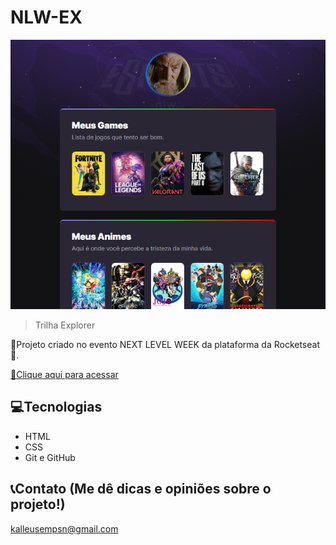 # NLW-EX 

![preview](./.github/preview.png)

> Trilha Explorer

🚀Projeto criado no evento NEXT LEVEL WEEK da plataforma da Rocketseat🚀.

[🔗Clique aqui para acessar](https://kaakeeilish.github.io/NLW-EX)

## 💻Tecnologias

- HTML
- CSS
- Git e GitHub

## 📞Contato (Me dê dicas e opiniões sobre o projeto!)

kalleusempsn@gmail.com 


